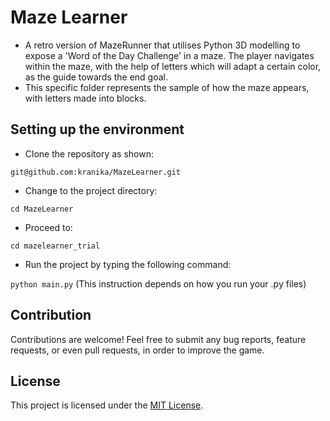 # Maze Learner 

- A retro version of MazeRunner that utilises Python 3D modelling to expose a 'Word of the Day Challenge' in a maze. The player navigates within the maze, with the help of letters which will adapt a certain color, as the guide towards the end goal.
- This specific folder represents the sample of how the maze appears, with letters made into blocks.

## Setting up the environment
* Clone the repository as shown:

`git@github.com:kranika/MazeLearner.git`
* Change to the project directory:

`cd MazeLearner`
 * Proceed to:

`cd mazelearner_trial`

* Run the project by typing the following command:

`python main.py`
  (This instruction depends on how you run your .py files)

## Contribution
Contributions are welcome! Feel free to submit any bug reports, feature requests, or even pull requests, in order to improve the game.

## License
This project is licensed under the [MIT License](https://github.com/git/git-scm.com/blob/main/MIT-LICENSE.txt).



